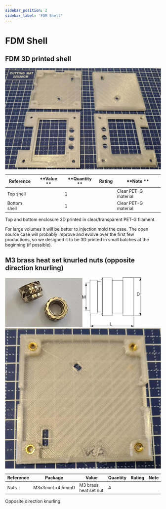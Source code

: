 ```yaml
---
sidebar_position: 2
sidebar_label: 'FDM Shell'
---
```


# FDM Shell

## FDM 3D printed shell

![3D Printed case made from PETG](./img/enclosure-PETG.JPEG)

|**Reference**  |**Value  **|**Quantity  **|**Rating**  |**Note  **|
|-|-|-|-|-|
|Top shell  ||1  | |Clear PET-G material  |
|Bottom shell||1||Clear PET-G material|

Top and bottom enclosure 3D printed in clear/transparent PET-G filament. 

For large volumes it will be better to injection mold the case. The open source case will probably improve and evolve over the first few productions, so we designed it to be 3D printed in small batches at the beginning (if possible).

## M3 brass heat set knurled nuts (opposite direction knurling)

![Knurled heat set brass nuts](./img/heatset-nut.jpg)![Dimensional drawing of heat set brass knurled nuts](./img/heatset-nut2.png)![FDM case with heat set nuts](./img/heat-set-inserts-bottom.JPEG)

|**Reference**|**Package**|**Value**|**Quantity**|**Rating**|**Note**|
|-|-|-|-|-|-|
|Nuts  |M3x3mmLx4.5mmD|M3 brass heat set nut  |4  | |

Opposite direction knurling  